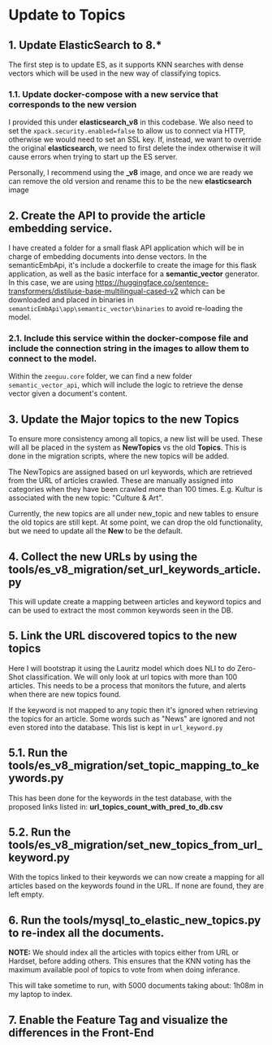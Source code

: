 # Update to Topics

## 1. Update ElasticSearch to 8.\*

The first step is to update ES, as it supports KNN searches with dense vectors which will be used in the new way of classifying topics.

### 1.1. Update docker-compose with a new service that corresponds to the new version

I provided this under **elasticsearch_v8** in this codebase. We also need to set the `xpack.security.enabled=false` to allow us to connect via HTTP, otherwise we would need to set an SSL key. If, instead, we want to override the original **elasticsearch**, we need to first delete the index otherwise it will cause errors when trying to start up the ES server.

Personally, I recommend using the **\_v8** image, and once we are ready we can remove the old version and rename this to be the new **elasticsearch** image

## 2. Create the API to provide the article embedding service.

I have created a folder for a small flask API application which will be in charge of embedding documents into dense vectors.
In the semanticEmbApi, it's include a dockerfile to create the image for this flask application, as well as the basic interface for a **semantic_vector** generator. In this case, we are using https://huggingface.co/sentence-transformers/distiluse-base-multilingual-cased-v2 which can be downloaded and placed in binaries in `semanticEmbApi\app\semantic_vector\binaries` to avoid re-loading the model.

### 2.1. Include this service within the docker-compose file and include the connection string in the images to allow them to connect to the model.

Within the `zeeguu.core` folder, we can find a new folder `semantic_vector_api`, which will include the logic to retrieve the dense vector given a document's content.

## 3. Update the Major topics to the new Topics

To ensure more consistency among all topics, a new list will be used. These will all be placed in the system as **NewTopics** vs the old **Topics**. This is done in the migration scripts, where the new topics will be added.

The NewTopics are assigned based on url keywords, which are retrieved from the URL of articles crawled. These are manually assigned into categories when they have been crawled more than 100 times. E.g. Kultur is associated with the new topic: "Culture & Art".

Currently, the new topics are all under new_topic and new tables to ensure the old topics are still kept. At some point, we can drop the old functionality, but we need to update all the **New** to be the default.

## 4. Collect the new URLs by using the **tools/es_v8_migration/set_url_keywords_article.py**

This will update create a mapping between articles and keyword topics and can be used to extract the most common keywords seen in the DB.

## 5. Link the URL discovered topics to the new topics

Here I will bootstrap it using the Lauritz model which does NLI to do Zero-Shot classification. We will only look at url topics with more than 100 articles. This needs to be a process that monitors the future, and alerts when there are new topics found.

If the keyword is not mapped to any topic then it's ignored when retrieving the topics for an article. Some words such as "News" are ignored and not even stored into the database. This list is kept in `url_keyword.py`

## 5.1. Run the **tools/es_v8_migration/set_topic_mapping_to_keywords.py**

This has been done for the keywords in the test database, with the proposed links listed in: **url_topics_count_with_pred_to_db.csv**

## 5.2. Run the **tools/es_v8_migration/set_new_topics_from_url_keyword.py**

With the topics linked to their keywords we can now create a mapping for all articles based on the keywords found in the URL. If none are found, they are left empty.

## 6. Run the tools/mysql_to_elastic_new_topics.py to re-index all the documents.

**NOTE:** We should index all the articles with topics either from URL or Hardset, before adding others. This ensures that the KNN voting has the maximum available pool of topics to vote from when doing inferance.

This will take sometime to run, with 5000 documents taking about: 1h08m in my laptop to index.

## 7. Enable the Feature Tag and visualize the differences in the Front-End
